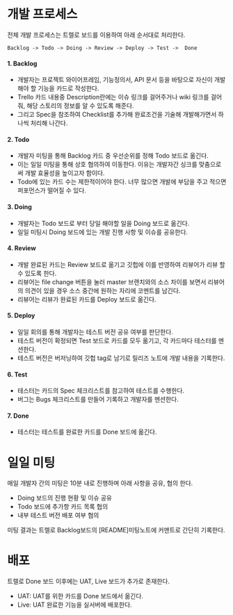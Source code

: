# 개발 프로세스

전체 개발 프로세스는 트렐로 보드를 이용하여 아래 순서대로 처리한다.

`Backlog -> Todo -> Doing -> Review -> Deploy -> Test ->  Done`

#### 1. Backlog
- 개발자는 프로젝트 와이어프레임, 기능정의서, API 문서 등을 바탕으로 자신이 개발해야 할 기능을 카드로 작성한다.
- Trello 카드 내용중 Description란에는 이슈 링크를 걸어주거나 wiki 링크를 걸어줘, 해당 스토리의 정보를 알 수 있도록 해준다. 
- 그리고 Spec을 참조하여 Checklist를 추가해 완료조건을 기술해 개발해가면서 하나씩 처리해 나간다.

#### 2. Todo
- 개발자 미팅을 통해 Backlog 카드 중 우선순위를 정해 Todo 보드로 옮긴다.
- 이는 일일 미팅을 통해 상호 협의하여 이동한다. 이유는 개발자간 싱크를 맞춤으로써 개발 효율성을 높이고자 함이다.
- Todo에 있는 카드 수는 제한적이어야 한다. 너무 많으면 개발에 부담을 주고 적으면 퍼포먼스가 떨어질 수 있다.

#### 3. Doing
- 개발자는 Todo 보드로 부터 당일 해야할 일을 Doing 보드로 옮긴다.
- 일일 미팅시 Doing 보드에 있는 개발 진행 사항 및 이슈를 공유한다.

#### 4. Review
- 개발 완료된 카드는 Review 보드로 옮기고 깃헙에 이를 반영하여 리뷰어가 리뷰 할수 있도록 한다. 
- 리뷰어는 file change 버튼을 눌러 master 브랜치와의 소스 차이를 보면서 리뷰어의 의견이 있을 경우 소스 중간에 원하는 자리에 코멘트를 남긴다.
- 리뷰어는 리뷰가 완료된 카드를 Deploy 보드로 옮긴다.

#### 5. Deploy
- 일일 회의를 통해 개발자는 테스트 버전 공유 여부를 판단한다. 
- 테스트 버전이 확정되면 Test 보드로 카드를 모두 옮기고, 각 카드마다 테스터를 멘션한다.
- 테스트 버전은 버저닝하여 깃헙 tag로 남기로 릴리즈 노트에 개발 내용을 기록한다.

#### 6. Test
- 테스터는 카드의 Spec 체크리스트를 참고하여 테스트를 수행한다.
- 버그는 Bugs 체크리스트를 만들어 기록하고 개발자를 멘션한다. 

#### 7. Done
- 테스터는 테스트를 완료한 카드를 Done 보드에 옮긴다.


# 일일 미팅

매일 개발자 간의 미팅은 10분 내로 진행하며 아래 사항을 공유, 협의 한다.

* Doing 보드의 진행 현황 및 이슈 공유 
* Todo 보드에 추가항 카드 목록 협의 
* 내부 테스트 버전 배포 여부 협의 
 
미팅 결과는 트렐로 Backlog보드의 [README]미팅노트에 커맨트로 간단히 기록한다.

# 배포 

트렐로 Done 보드 이후에는 UAT, Live 보드가 추가로 존재한다. 

* UAT: UAT를 위한 카드를 Done 보드에서 옮긴다.
* Live: UAT 완료한 기능을 실서버에 배포한다.
